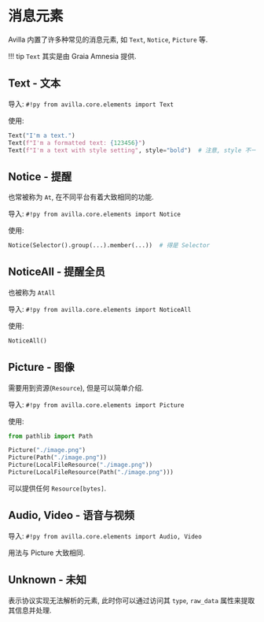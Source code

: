 # 消息元素

Avilla 内置了许多种常见的消息元素, 如 `Text`, `Notice`, `Picture` 等.

!!! tip `Text` 其实是由 Graia Amnesia 提供.

## Text - 文本

导入: `#!py from avilla.core.elements import Text`

使用:

```py
Text("I'm a text.")
Text(f"I'm a formatted text: {123456}")
Text(f"I'm a text with style setting", style="bold")  # 注意, style 不一定受到平台支持, 也就是说你可能会遇到意料之外的情况, 如完全无效或是效果有差异等.
```

## Notice - 提醒

也常被称为 `At`, 在不同平台有着大致相同的功能.

导入: `#!py from avilla.core.elements import Notice`

使用:

```py
Notice(Selector().group(...).member(...))  # 得是 Selector
```

## NoticeAll - 提醒全员

也被称为 `AtAll`

导入: `#!py from avilla.core.elements import NoticeAll`

使用:

```py
NoticeAll()
```

## Picture - 图像

需要用到资源(`Resource`), 但是可以简单介绍.

导入: `#!py from avilla.core.elements import Picture`

使用:

```py
from pathlib import Path

Picture("./image.png")
Picture(Path("./image.png"))
Picture(LocalFileResource("./image.png"))
Picture(LocalFileResource(Path("./image.png")))
```

可以提供任何 `Resource[bytes]`.

## Audio, Video - 语音与视频

导入: `#!py from avilla.core.elements import Audio, Video`

用法与 Picture 大致相同.

## Unknown - 未知

表示协议实现无法解析的元素, 此时你可以通过访问其 `type`, `raw_data` 属性来提取其信息并处理.
